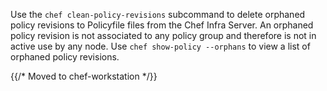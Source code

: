 Use the `chef clean-policy-revisions` subcommand to delete orphaned
policy revisions to Policyfile files from the Chef Infra Server. An
orphaned policy revision is not associated to any policy group and
therefore is not in active use by any node. Use
`chef show-policy --orphans` to view a list of orphaned policy
revisions.

{{/* Moved to chef-workstation */}}
